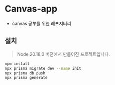 # Canvas-app

- canvas 공부를 위한 레포지터리

## 설치

> Node 20.18.0 버전에서 만들어진 프로젝트입니다.

```bash
npm install
npx prisma migrate dev --name init
npx prisma db push
npx prisma generate
```

